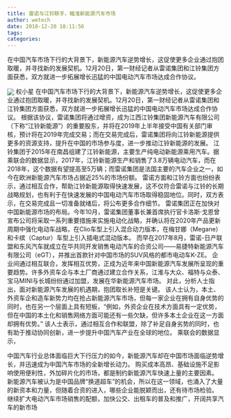 ```yaml
---
title: 雷诺与江铃联手，瞄准新能源汽车市场
author: wetech
date: 2018-12-20 18:11:56
tags: 
categories: 
---
```

在中国汽车市场下行的大背景下，新能源汽车逆势增长，这促使更多企业通过抱团取暖，并寻找新的发展契机。12月20日，第一财经记者从雷诺集团和江铃集团方面获悉，双方就进一步拓展增长迅猛的中国电动汽车市场达成合作协议。
<!-- more -->
<img align="center" border="0" src="https://imgcdn.yicai.com/uppics/images/2018/12/c96b4178738d1bfd477c045791c0435e.jpg" />
权小星
在中国汽车市场下行的大背景下，新能源汽车逆势增长，这促使更多企业通过抱团取暖，并寻找新的发展契机。12月20日，第一财经记者从雷诺集团和江铃集团方面获悉，双方就进一步拓展增长迅猛的中国电动汽车市场达成合作协议。
根据该协议，雷诺集团将通过增资，成为江西江铃集团新能源汽车有限公司（下称“江铃新能源”）的重要股东，并将在2019年上半年接受中国有关部门审核，预计将在2019年完成交易；而在交易完成后，雷诺集团将向江铃新能源提供更多的资源支持，提升在中国的市场参与度，进一步推动江铃新能源的发展。
江铃集团于2015年在南昌组建了江铃新能源，主要生产纯电动新能源乘用汽车。据乘联会的数据显示，2017年，江铃新能源生产和销售了3.8万辆电动汽车，而在2018年，这个数据有望提高至5万辆；而雷诺集团是法国主要的汽车企业之一，如今在欧洲新能源汽车市场占据近25%的市场份额。
雷诺方面和江铃方面也纷纷表示，通过相互合作，帮助江铃新能源取得快速发展，这不仅符合雷诺与江铃的长期战略规划，也有利于在快速发展的中国电动汽车市场取得稳固地位。同时，双方表示，在交易完成且一切准备就绪后，将公布更多合作细节。
雷诺集团正在加快对中国新能源市场的布局。今年10月，雷诺集团董事长兼首席执行官卡洛斯·戈恩曾宣布公司将采取一系列重要措施来实施电动化战略，并确认将在2020年产品更新周期中强化电动车战略，在Clio车型上引入混合动力版本，在梅甘娜（Megane）和卡缤（Captur）车型上引入插电式混动版本。
而早在2017年8月，雷诺-日产联盟和东风汽车就成立在华共同开发销售电动汽车的合资公司——易捷特新能源汽车有限公司（eGT），并推出首款针对中国市场的SUV风格的都市电动车K-ZE。
企业间通过相互联合，发挥相互优势，正成为近年来中国新能源汽车发展所呈现的重要趋势。许多外资车企与本土厂商通过建立合作关系，江淮与大众、福特与众泰、宝马MINI与长城纷纷通过加盟，发展在华新能源汽车市场。
对此，分析人士指出，面对新能源汽车发展的机遇期，抱团取长补短是关键。
该人士认为，本土、外资车企和造车新势力均在抢占新能源汽车市场，但每一家企业在拥有自身优势的同时，也在另一个层面上具有短板，“例如，外资企业在技术方面具有一定优势，但在中国的本土化和销售网络方面可能还有一些欠缺，但许多本土企业在这一方面却拥有优势。”
该人士表示，通过相互合作和联盟，除了补足自身劣势的同时，也有助于推动协同创新，进一步提升中国汽车产业在全球的地位。
乘联会的数据显示，
 
 
中国汽车行业总体面临巨大下行压力的如今，新能源汽车却在中国市场面临逆势增长，并迅速成为中国汽车市场的全新增长动力。
购买成本高昂、基础设施不足影响使用便利性，外加碎片化的市场，都是制约新能源汽车快速上量的主要因素。
新能源汽车被认为是中国品牌“换道超车”的机会，所以在这一领域，也涌入了大量的新资本和力量，但随着合资的进入，哪些企业能脱颖而出，还有待市场检验。
继续扩大电动汽车市场销售的配额，加快公交、出租车的普及和推广，开阔共享汽车的新市场
